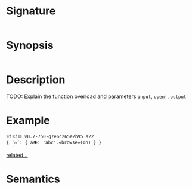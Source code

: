 # Signature
```vikid-signature
```

# Synopsis
```vikid-synopsis
```

# Description
TODO: Explain the function overload and parameters `input`, `open!`, `output`

# Example
```vikid-script
𝕍i𝕂i𝔻 v0.7-750-g7e6c265e2b95 s22
{ ‘⌂’: { a👁: 'abc'.«browse»(∅n) } }
```


[related...](open!)

# Semantics